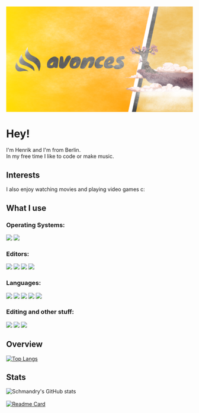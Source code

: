 ![](https://github.com/avonces/avonces/blob/main/banner-fog.png)

# Hey!
I'm Henrik and I'm from Berlin. <br />
In my free time I like to code or make music.

## Interests
I also enjoy watching movies and playing video games c:

## What I use
### Operating Systems: 
![](https://img.shields.io/badge/OS-Windows-informational?style=flat&logo=Windows&logoColor=white&color=fcd132)
![](https://img.shields.io/badge/OS-Linux_(barely)-informational?style=flat&logo=Linux&logoColor=white&color=fcd132)

### Editors: 
![](https://img.shields.io/badge/Editor-VS-informational?style=flat&logo=Visual-Studio&logoColor=white&color=fcd132)
![](https://img.shields.io/badge/Editor-VSC-informational?style=flat&logo=Visual-Studio-Code&logoColor=white&color=fcd132)
![](https://img.shields.io/badge/Editor-PyCharm-informational?style=flat&logo=Python&logoColor=white&color=fcd132)
![](https://img.shields.io/badge/Editor-IntelliJ_(barely)-informational?style=flat&logo=Java&logoColor=white&color=fcd132)

### Languages: 
![](https://img.shields.io/badge/Code-Python-informational?style=flat&logo=Python&logoColor=white&color=fcd132)
![](https://img.shields.io/badge/Code-Java_(not_a_lot)-informational?style=flat&logo=Java&logoColor=white&color=fcd132)
![](https://img.shields.io/badge/Code-Html-informational?style=flat&logo=HTML5&logoColor=white&color=fcd132)
![](https://img.shields.io/badge/Code-CSS-informational?style=flat&logo=CSS3&logoColor=white&color=fcd132)
![](https://img.shields.io/badge/Code-Javascript-informational?style=flat&logo=JavaScript&logoColor=white&color=fcd132)

### Editing and other stuff: 
![](https://img.shields.io/badge/Software-GIMP-informational?style=flat&logo=GIMP&logoColor=white&color=fcd132)
![](https://img.shields.io/badge/Software-Fl_Studio_20-informational?style=flat&logo=none&logoColor=white&color=fcd132)
![](https://img.shields.io/badge/Software-DaVinci_Resolve-informational?style=flat&logo=none&logoColor=white&color=fcd132)

## Overview
[![Top Langs](https://github-readme-stats.vercel.app/api/top-langs/?username=schmandry&layout=compact&theme=great-gatsby)](https://github.com/anuraghazra/github-readme-stats)

## Stats
![Schmandry's GitHub stats](https://github-readme-stats.vercel.app/api?username=schmandry&show_icons=true&theme=great-gatsby)
<br /><br />
[![Readme Card](https://github-readme-stats.vercel.app/api/pin/?username=schmandry&repo=schmandry&theme=great-gatsby)](https://github.com/anuraghazra/github-readme-stats)
